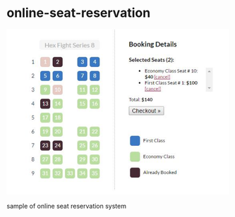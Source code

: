 # online-seat-reservation

![GitHub Logo](sampleImage.JPG)

sample of online seat reservation system
